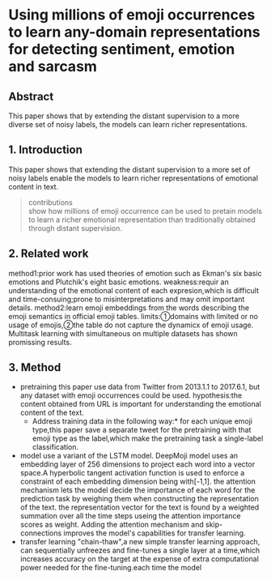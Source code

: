 # Using millions of emoji occurrences to learn any-domain representations for detecting sentiment, emotion and sarcasm

## Abstract 
  This paper shows that by extending the distant supervision to a  more diverse set of noisy labels, the 
  models can learn richer representations.
  ## 1. Introduction
  This paper shows that extending the distant supervision to a more set of noisy labels enable the models
  to learn richer representations of emotional content in text.
  >contributions<br>
    show how millions of emoji occurrence can be used to pretain models to learn a richer emotional
    representation than traditionally obtained through distant supervision.
## 2. Related work
  method1:prior work has used theories of emotion such as Ekman's six basic emotions and Plutchik's eight basic 
  emotions.
  weakness:requir an understanding of the emotional content of each expresion,which is difficult and 
  time-consuing;prone to misinterpretations and may omit important details.
  method2:learn emoji embeddings from the words describing the emoji semantics in official emoji tables.
  limits:①domains with limited or no usage of emojis,②the table do not capture the dynamicx of emoji usage.
  Multitask learning with simultaneous on multiple datasets has shown promissing results. 
 ## 3. Method 
  + pretraining
     this paper use data from Twitter from 2013.1.1 to 2017.6.1, but any dataset with emoji occurrences 
     could be used.
     hypothesis:the content obtained from URL is important for understanding the emotional
     content of the text.
    * Address training data in the following way:*
        for each unique emoji type,this paper save a separate tweet for the pretraining with that emoji type as
        the label,which make the pretraining task a single-label classification.
   + model
       use a variant of the LSTM model. DeepMoji model uses an embedding layer of 256 dimensions to project each word into 
       a vector space.A hyperbolic tangent activation function is used to enforce a constraint of each embedding dimension
       being with[-1,1].
       the attention mechanism lets the model decide the importance of each word for the prediction task by weighing 
       them when constructing the representation of the text.
       the representation vector for the text is found by a weighted summation over all the time steps useing the attention importance          scores as weight. Adding the attention mechanism and skip-connections improves the model's capabilities for transfer learning.
   + transfer learning
       "chain-thaw",a new simple transfer learning approach, can sequentially unfreezes and 
       fine-tunes a single layer at a time,which increases accuracy on the target at the expense of extra computational power needed for the fine-tuning.each time the model
      
     
     
     

